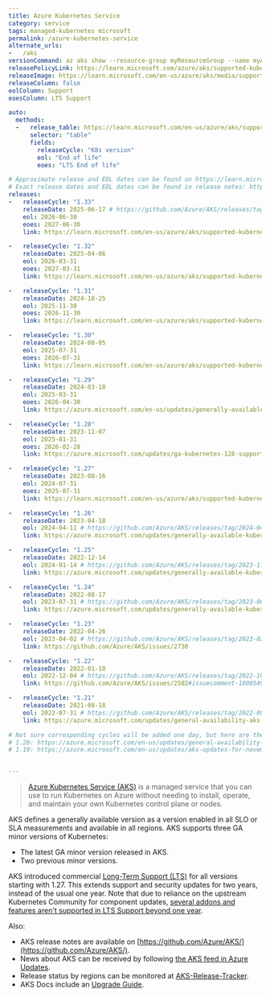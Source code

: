 ```yaml
---
title: Azure Kubernetes Service
category: service
tags: managed-kubernetes microsoft
permalink: /azure-kubernetes-service
alternate_urls:
-   /aks
versionCommand: az aks show --resource-group myResourceGroup --name myAKSCluster
releasePolicyLink: https://learn.microsoft.com/azure/aks/supported-kubernetes-versions
releaseImage: https://learn.microsoft.com/en-us/azure/aks/media/supported-kubernetes-versions/kubernetes-versions-gantt.png
releaseColumn: false
eolColumn: Support
eoesColumn: LTS Support

auto:
  methods:
  -   release_table: https://learn.microsoft.com/en-us/azure/aks/supported-kubernetes-versions
      selector: "table"
      fields:
        releaseCycle: "K8s version"
        eol: "End of life"
        eoes: "LTS End of life"

# Approximate release and EOL dates can be found on https://learn.microsoft.com/en-us/azure/aks/supported-kubernetes-versions.
# Exact release dates and EOL dates can be found in release notes: https://github.com/Azure/AKS/releases.
releases:
-   releaseCycle: "1.33"
    releaseDate: 2025-06-17 # https://github.com/Azure/AKS/releases/tag/2025-06-17
    eol: 2026-06-30
    eoes: 2027-06-30
    link: https://learn.microsoft.com/en-us/azure/aks/supported-kubernetes-versions?tabs=azure-cli#aks-kubernetes-release-calendar

-   releaseCycle: "1.32"
    releaseDate: 2025-04-06
    eol: 2026-03-31
    eoes: 2027-03-31
    link: https://learn.microsoft.com/en-us/azure/aks/supported-kubernetes-versions?tabs=azure-cli#aks-kubernetes-release-calendar

-   releaseCycle: "1.31"
    releaseDate: 2024-10-25
    eol: 2025-11-30
    eoes: 2026-11-30
    link: https://learn.microsoft.com/en-us/azure/aks/supported-kubernetes-versions?tabs=azure-cli#aks-kubernetes-release-calendar

-   releaseCycle: "1.30"
    releaseDate: 2024-08-05
    eol: 2025-07-31
    eoes: 2026-07-31
    link: https://learn.microsoft.com/en-us/azure/aks/supported-kubernetes-versions?tabs=azure-cli#aks-kubernetes-release-calendar

-   releaseCycle: "1.29"
    releaseDate: 2024-03-18
    eol: 2025-03-31
    eoes: 2026-04-30
    link: https://azure.microsoft.com/en-us/updates/generally-available-kubernetes-129-support-in-aks/

-   releaseCycle: "1.28"
    releaseDate: 2023-11-07
    eol: 2025-01-31
    eoes: 2026-02-28
    link: https://azure.microsoft.com/updates/ga-kubernetes-128-support-in-azure-kubernetes-service-aks/

-   releaseCycle: "1.27"
    releaseDate: 2023-08-16
    eol: 2024-07-31
    eoes: 2025-07-31
    link: https://learn.microsoft.com/en-us/azure/aks/supported-kubernetes-versions?tabs=azure-cli#aks-kubernetes-release-calendar

-   releaseCycle: "1.26"
    releaseDate: 2023-04-18
    eol: 2024-04-11 # https://github.com/Azure/AKS/releases/tag/2024-04-11
    link: https://azure.microsoft.com/updates/generally-available-kubernetes-126-support-in-aks/

-   releaseCycle: "1.25"
    releaseDate: 2022-12-14
    eol: 2024-01-14 # https://github.com/Azure/AKS/releases/tag/2023-11-05
    link: https://azure.microsoft.com/updates/generally-available-kubernetes-125-support-in-aks/

-   releaseCycle: "1.24"
    releaseDate: 2022-08-17
    eol: 2023-07-31 # https://github.com/Azure/AKS/releases/tag/2023-06-11
    link: https://azure.microsoft.com/updates/generally-available-kubernetes-124-support/

-   releaseCycle: "1.23"
    releaseDate: 2022-04-26
    eol: 2023-04-02 # https://github.com/Azure/AKS/releases/tag/2023-02-19
    link: https://github.com/Azure/AKS/issues/2730

-   releaseCycle: "1.22"
    releaseDate: 2022-01-10
    eol: 2022-12-04 # https://github.com/Azure/AKS/releases/tag/2022-10-17
    link: https://github.com/Azure/AKS/issues/2502#issuecomment-1008549356

-   releaseCycle: "1.21"
    releaseDate: 2021-08-18
    eol: 2022-07-31 # https://github.com/Azure/AKS/releases/tag/2022-08-21
    link: https://azure.microsoft.com/updates/general-availability-aks-support-for-kubernetes-121-2/

# Not sure corresponding cycles will be added one day, but here are the announcements for:
# 1.20: https://azure.microsoft.com/en-us/updates/general-availability-kubernetes-v120-support-in-aks/
# 1.19: https://azure.microsoft.com/en-us/updates/aks-updates-for-november-2020/


---
```


> [Azure Kubernetes Service (AKS)](https://learn.microsoft.com/azure/aks/) is a managed service that
> you can use to run Kubernetes on Azure without needing to install, operate, and maintain your own
> Kubernetes control plane or nodes.

AKS defines a generally available version as a version enabled in all SLO or SLA measurements and
available in all regions. AKS supports three GA minor versions of Kubernetes:

- The latest GA minor version released in AKS.
- Two previous minor versions.

AKS introduced commercial [Long-Term Support (LTS)](https://learn.microsoft.com/en-us/azure/aks/long-term-support)
for all versions starting with 1.27. This extends support and security updates for two years, instead of the usual one year.
Note that due to reliance on the upstream Kubernetes Community for component updates, [several addons and features aren't supported in LTS Support beyond one year](https://learn.microsoft.com/en-us/azure/aks/long-term-support#unsupported-add-ons-and-features).

Also:

- AKS release notes are available on [https://github.com/Azure/AKS/](https://github.com/Azure/AKS/).
- News about AKS can be received by following [the AKS feed in Azure Updates](https://azure.microsoft.com/updates/?product=kubernetes-service).
- Release status by regions can be monitored at [AKS-Release-Tracker](https://releases.aks.azure.com/).
- AKS Docs include an [Upgrade Guide](https://learn.microsoft.com/azure/aks/upgrade-cluster).

